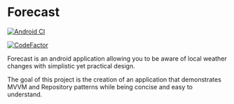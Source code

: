 # Forecast

[![Android CI](https://github.com/AlbatovK/Forecast/actions/workflows/main.yml/badge.svg)](https://github.com/AlbatovK/Forecast/actions/workflows/main.yml)

[![CodeFactor](https://www.codefactor.io/repository/github/albatovk/forecast/badge)](https://www.codefactor.io/repository/github/albatovk/forecast)

Forecast is an android application allowing you to be aware of local weather changes with simplistic yet practical design. 

The goal of this project is the creation of an application that demonstrates MVVM and Repository patterns while being concise and easy to understand.
